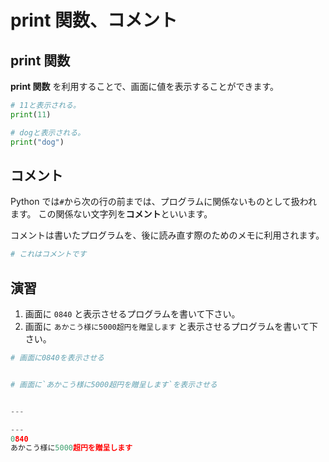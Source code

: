 # print 関数、コメント

## print 関数

**print 関数** を利用することで、画面に値を表示することができます。

```py
# 11と表示される。
print(11)

# dogと表示される。
print("dog")
```

## コメント

Python では`#`から次の行の前までは、プログラムに関係ないものとして扱われます。
この関係ない文字列を**コメント**といいます。

コメントは書いたプログラムを、後に読み直す際のためのメモに利用されます。

```py
# これはコメントです
```

## 演習

1. 画面に `0840` と表示させるプログラムを書いて下さい。
2. 画面に `あかこう様に5000超円を贈呈します` と表示させるプログラムを書いて下さい。

```py
# 画面に0840を表示させる


# 画面に`あかこう様に5000超円を贈呈します`を表示させる


---

---
0840
あかこう様に5000超円を贈呈します
```
